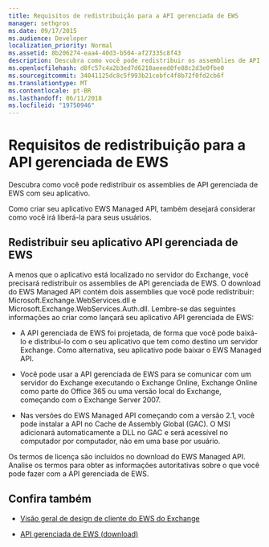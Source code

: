 ```yaml
---
title: Requisitos de redistribuição para a API gerenciada de EWS
manager: sethgros
ms.date: 09/17/2015
ms.audience: Developer
localization_priority: Normal
ms.assetid: 8b206274-eaa4-40d3-b504-af27335c8f43
description: Descubra como você pode redistribuir os assemblies de API gerenciada de EWS com seu aplicativo.
ms.openlocfilehash: d8fc57c4a2b3ed7d6218aeeed0fe88c2d3e0fbe0
ms.sourcegitcommit: 34041125dc8c5f993b21cebfc4f8b72f0fd2cb6f
ms.translationtype: MT
ms.contentlocale: pt-BR
ms.lasthandoff: 06/11/2018
ms.locfileid: "19750946"
---
```

# <a name="redistribution-requirements-for-the-ews-managed-api"></a>Requisitos de redistribuição para a API gerenciada de EWS

Descubra como você pode redistribuir os assemblies de API gerenciada de EWS com seu aplicativo.
  
Como criar seu aplicativo EWS Managed API, também desejará considerar como você irá liberá-la para seus usuários. 
  
## <a name="redistributing-your-ews-managed-api-application"></a>Redistribuir seu aplicativo API gerenciada de EWS

A menos que o aplicativo está localizado no servidor do Exchange, você precisará redistribuir os assemblies de API gerenciada de EWS. O download do EWS Managed API contém dois assemblies que você pode redistribuir: Microsoft.Exchange.WebServices.dll e Microsoft.Exchange.WebServices.Auth.dll. Lembre-se das seguintes informações ao criar como lançará seu aplicativo API gerenciada de EWS:
  
- A API gerenciada de EWS foi projetada, de forma que você pode baixá-lo e distribuí-lo com o seu aplicativo que tem como destino um servidor Exchange. Como alternativa, seu aplicativo pode baixar o EWS Managed API.
    
- Você pode usar a API gerenciada de EWS para se comunicar com um servidor do Exchange executando o Exchange Online, Exchange Online como parte do Office 365 ou uma versão local do Exchange, começando com o Exchange Server 2007.
    
- Nas versões do EWS Managed API começando com a versão 2.1, você pode instalar a API no Cache de Assembly Global (GAC). O MSI adicionará automaticamente a DLL no GAC e será acessível no computador por computador, não em uma base por usuário.
    
Os termos de licença são incluídos no download do EWS Managed API. Analise os termos para obter as informações autoritativas sobre o que você pode fazer com a API gerenciada de EWS.
  
## <a name="see-also"></a>Confira também


- [Visão geral de design de cliente do EWS do Exchange](ews-client-design-overview-for-exchange.md)
    
- [API gerenciada de EWS (download)](http://aka.ms/ews-managed-api-readme)
    

